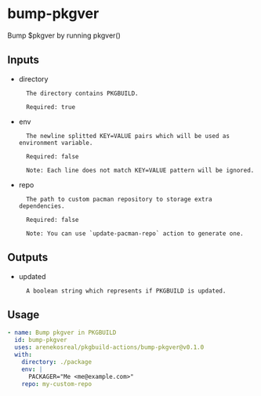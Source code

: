 # bump-pkgver

Bump $pkgver by running pkgver()

## Inputs

- directory

        The directory contains PKGBUILD.
        
        Required: true
        
- env

        The newline splitted KEY=VALUE pairs which will be used as environment variable.
        
        Required: false
        
        Note: Each line does not match KEY=VALUE pattern will be ignored.
        
- repo

        The path to custom pacman repository to storage extra dependencies.
        
        Required: false
        
        Note: You can use `update-pacman-repo` action to generate one.
        
## Outputs

- updated

        A boolean string which represents if PKGBUILD is updated.
        
## Usage

```yaml
- name: Bump pkgver in PKGBUILD
  id: bump-pkgver
  uses: arenekosreal/pkgbuild-actions/bump-pkgver@v0.1.0
  with:
    directory: ./package
    env: |
      PACKAGER="Me <me@example.com>"
    repo: my-custom-repo
```
